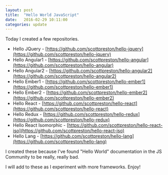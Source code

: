 ```yaml
---
layout: post
title:  "Hello World JavaScript"
date:   2016-02-29 10:11:00
categories: update
---
```

Today I created a few repositories.

* Hello JQuery - [https://github.com/scottpreston/hello-jquery](https://github.com/scottpreston/hello-jquery)
* Hello Angular1 - [https://github.com/scottpreston/hello-angular](https://github.com/scottpreston/hello-angular)
* Hello Angular2 - [https://github.com/scottpreston/hello-angular2](https://github.com/scottpreston/hello-angular2)
* Hello Ember1 - [https://github.com/scottpreston/hello-ember1](https://github.com/scottpreston/hello-ember1)
* Hello Ember2 - [https://github.com/scottpreston/hello-ember2](https://github.com/scottpreston/hello-ember2)
* Hello React - [https://github.com/scottpreston/hello-react](https://github.com/scottpreston/hello-react)
* Hello Redux - [https://github.com/scottpreston/hello-redux](https://github.com/scottpreston/hello-redux)
* Hello React Isomorphic - [https://github.com/scottpreston/hello-react-iso](https://github.com/scottpreston/hello-react-iso)
* Hello Lang - [https://github.com/scottpreston/hello-lang](https://github.com/scottpreston/hello-lang)

I created these because I've found "Hello World" documentation in the JS Community to be really, really bad.

I will add to these as I experiment with more frameworks. Enjoy!

[jekyll]:      http://jekyllrb.com
[jekyll-gh]:   https://github.com/jekyll/jekyll
[jekyll-help]: https://github.com/jekyll/jekyll-help
